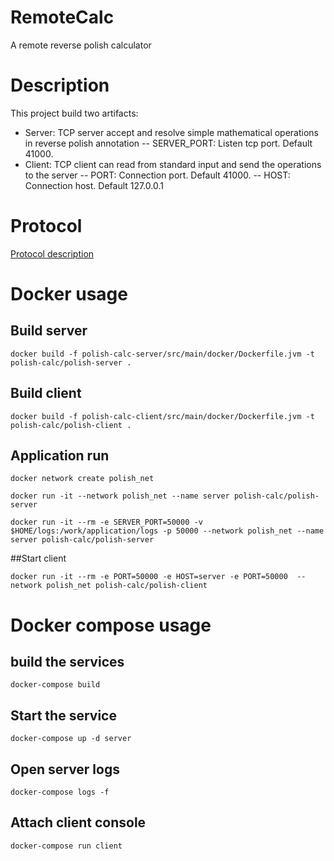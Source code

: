 # RemoteCalc
A remote reverse polish calculator

# Description
This project build two artifacts:
 - Server: TCP server accept and resolve simple mathematical operations in reverse polish annotation
   -- SERVER_PORT: Listen tcp port. Default 41000.
 - Client: TCP client can read from standard input and send the operations to the server
   -- PORT: Connection port. Default 41000.
   -- HOST: Connection host. Default 127.0.0.1
   
# Protocol
[Protocol description](https://github.com/OOTTEE/RemoteCalc/blob/develop/PROTOCOL_DEF.md)


# Docker usage
## Build server
```
docker build -f polish-calc-server/src/main/docker/Dockerfile.jvm -t polish-calc/polish-server .
```
## Build client
```
docker build -f polish-calc-client/src/main/docker/Dockerfile.jvm -t polish-calc/polish-client .
```

## Application run
```
docker network create polish_net
 
docker run -it --network polish_net --name server polish-calc/polish-server

docker run -it --rm -e SERVER_PORT=50000 -v $HOME/logs:/work/application/logs -p 50000 --network polish_net --name server polish-calc/polish-server
```

##Start client
```
docker run -it --rm -e PORT=50000 -e HOST=server -e PORT=50000  --network polish_net polish-calc/polish-client
```

# Docker compose usage
## build the services
``` 
docker-compose build
```
## Start the service
```
docker-compose up -d server
```
## Open server logs
```
docker-compose logs -f
```
## Attach client console
```
docker-compose run client
```
